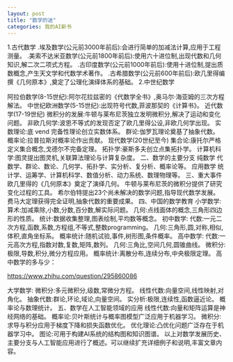 ```yaml
---
layout: post
title: "数学的迷"
categories: 我的AI新书
---
```


1.古代数学
.埃及数学(公元前3000年前后):会进行简单的加减法计算,应用于工程测量。
.美索不达米亚数学(公元前1800年前后):使用六十进位制,出现代数和几何知识,解二次二项式方程。
.古印度数学(公元前1000年前后):使用十进位制,提出质数概念,产生天文学和代数学术著作。
.古希腊数学(公元前600年前后):欧几里得编撰《几何原本》,奠定了公理化演绎体系的基础。
2.中世纪数学

阿拉伯数学(8-15世纪):阿尔花拉兹密的《代数学全书》,奥马尔·海亚姆的三次方程解法。
中世纪欧洲数学(5-15世纪):出现符号代数,菲波那契的《计算书》。
近代数学(17-19世纪)
微积分的发展:牛顿与莱布尼茨独立发明微积分,解决了运动和变化问题。
非欧几何学:波恩不等式的发现否定了欧几里得公设,非欧几何学出现。
实数理论:底 vend 完备性理论创立实数体系。
群论:伽罗瓦理论奠基了抽象代数。
概率论:拉普拉斯对概率论作出贡献。
现代数学(20世纪至今)
集合论:康托尔严格定义集合概念,戈德尔不完备定理。
拓扑学:豪斯多夫创立点集拓扑学。
计算机科学:图灵提出图灵机,关联算法理论与计算复杂度。
二、数学的主要分支
纯数学
代数学、群论、数论、几何学、拓扑学、实分析、复分析、概率论等。
应用数学
统计学、运筹学、计算机科学、数值分析、动力系统、数理物理等。
三、重大事件
欧几里得的《几何原本》奠定了演绎几何。
牛顿与莱布尼茨的微积分提供了研究变化过程的工具。
希尔伯特提出23个尚未解决的数学问题,指导现代数学发展。
费马大定理获得完全证明,抽象代数的重要成果。
四、中国的数学教育
小学数学:
算术:加减乘除,小数,分数,百分数,解实际问题。
几何:点线面体的概念,三角形四边形的性质。
统计:数据收集整理,图表绘制,平均数等概念。
初中数学:
代数:一元二次方程,函数,系数,方程组,不等式,整数programming。
几何:三角形,圆,对称,相似,体积,直角坐标系。
概率统计:随机试验,事件,树形图,条件概率。
高中数学:
代数:一元高次方程,指数对数,复数,矩阵,数列。
几何:三角比,空间几何,圆锥曲线。
微积分:极限,导数,积分,微分方程应用。
概率统计:离散分布,连续分布,中央极限定理。
高中数学的多与少：

https://www.zhihu.com/question/295860086

大学数学:
微积分:多元微积分,级数,常微分方程。
线性代数:向量空间,线性映射,对角化。
抽象代数:群论,环论,域论,向量空间。
实分析:极限,连续性,函数逼近论。
概率论与数理统计。
五、数学在人工智能领域的应用
线性代数:向量和矩阵运算是神经网络的基础。
概率论:贝叶斯统计与概率图模型广泛应用于机器学习。
微积分:求导与积分应用于梯度下降和损失函数优化。
优化理论:凸优化问题广泛存在于机器学习中。
图论:可用于构建AI系统的结构图和知识图谱。
以上对数学发展历史、主要分支与人工智能应用进行了概述。可以继续扩充详细例子和说明,丰富文章内容。
